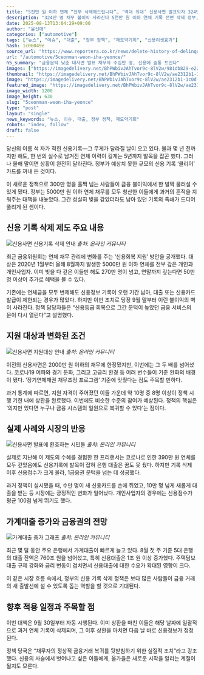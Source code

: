```yaml
---
title: "5천만 원 이하 연체 “전부 삭제해드립니다”… ‘역대 최대’ 신용사면 발표되자 324만 명 ‘환호성’"
description: "324만 명 채무 불이익 사라진다 5천만 원 이하 연체 기록 전면 삭제 정부, 역대 최대 신용사면 단행 ..."
date: 2025-08-13T13:04:29+09:00
author: "윤신애"
categories: ["automotive"]
tags: ["뉴스", "이슈", "대출", "정부 정책", "재도약기회", "신용리셋효과"]
hash: 1c06049e
source_url: "https://www.reportera.co.kr/news/delete-history-of-delinquent-debt-of-50-million-won-or-less/"
url: "/automotive/5ceonman-weon-iha-yeonce/"
h5_summary: "금융문턱 낮춘 대사면 발표 채무자 수십만 명, 신용에 숨통 트인다"
images: ["https://imagedelivery.net/BhPWbivJAhTvor9c-8lV2w/981db829-e22c-4560-ab7f-dab53fcb2700/public", "https://imagedelivery.net/BhPWbivJAhTvor9c-8lV2w/52a5ca06-51f7-40ed-d05d-f5e8aa22b600/public", "https://imagedelivery.net/BhPWbivJAhTvor9c-8lV2w/2c888e45-dd6c-4b10-6321-6d9355ff0700/public", "https://imagedelivery.net/BhPWbivJAhTvor9c-8lV2w/ae2312b1-1c0d-4c0b-c0a4-3d5c0c668000/public", "https://imagedelivery.net/BhPWbivJAhTvor9c-8lV2w/4bd62ff1-eed2-4131-ce69-fb60c0b63c00/public"]
thumbnail: "https://imagedelivery.net/BhPWbivJAhTvor9c-8lV2w/ae2312b1-1c0d-4c0b-c0a4-3d5c0c668000/public"
image: "https://imagedelivery.net/BhPWbivJAhTvor9c-8lV2w/ae2312b1-1c0d-4c0b-c0a4-3d5c0c668000/public"
featured_image: "https://imagedelivery.net/BhPWbivJAhTvor9c-8lV2w/ae2312b1-1c0d-4c0b-c0a4-3d5c0c668000/public"
image_width: 1200
image_height: 630
slug: "5ceonman-weon-iha-yeonce"
type: "post"
layout: "single"
news_keywords: "뉴스, 이슈, 대출, 정부 정책, 재도약기회"
robots: "index, follow"
draft: false
---
```


당신의 이름 석 자가 적힌 신용기록―그 무게가 달라질 날이 오고 있다. 불과 몇 년 전까지만 해도, 한 번의 실수로 남겨진 연체 이력이 길게는 5년까지 발목을 잡곤 했다. 그러나 올해 말이면 상황이 완전히 달라진다. 정부가 예상치 못한 규모의 신용 기록 ‘클리어’ 카드를 꺼내 든 것이다.

이 새로운 정책으로 300만 명을 훌쩍 넘는 사람들이 금융 불이익에서 한 발짝 물러설 수 있게 됐다. 정부는 5000만 원 이하 연체 채무를 모두 청산한 이들에게 과거의 흔적을 지워주는 대책을 내놓았다. 그간 성실히 빚을 갚았더라도 남아 있던 기록의 족쇄가 드디어 풀리게 된 셈이다.

## 신용 기록 삭제 제도 주요 내용

![신용사면 신용기록 삭제 안내](https://imagedelivery.net/BhPWbivJAhTvor9c-8lV2w/2c888e45-dd6c-4b10-6321-6d9355ff0700/public)
*출처: 온라인 커뮤니티*


최근 금융위원회는 연체 채무 관리에 변화를 주는 ‘신용회복 지원’ 방안을 공개했다. 대상은 2020년 1월부터 올해 8월까지 발생한 5000만 원 이하 연체를 전부 갚은 개인과 개인사업자. 이미 빚을 다 갚은 이들만 해도 270만 명이 넘고, 연말까지 갚는다면 50만 명 이상이 추가로 혜택을 볼 수 있다.

기존에는 연체금을 모두 변제해도 신용정보 기록이 오랜 기간 남아, 대출 또는 신용카드 발급이 제한되는 경우가 많았다. 하지만 이번 조치로 당장 9월 말부터 이런 불이익의 벽이 사라진다. 정책 담당자들은 “신용등급 회복으로 그간 문턱이 높았던 금융 서비스의 문이 다시 열린다”고 설명했다.

## 지원 대상과 변화된 조건

![신용사면 지원대상 안내](https://imagedelivery.net/BhPWbivJAhTvor9c-8lV2w/52a5ca06-51f7-40ed-d05d-f5e8aa22b600/public)
*출처: 온라인 커뮤니티*


이전의 신용사면은 2000만 원 이하의 채무에 한정됐지만, 이번에는 그 두 배를 넘어섰다. 코로나19 여파와 경기 둔화, 그리고 고금리 환경 등 여러 변수들이 기준 완화의 배경이 됐다. ‘장기연체채권 채무조정 프로그램’ 기준에 맞췄다는 점도 주목할 만하다.

과거 통계에 따르면, 지원 자격이 주어졌던 이들 가운데 약 10명 중 8명 이상이 정책 시행 기한 내에 상환을 완료했다. 이번에도 비슷한 수준의 참여가 예상된다. 정책의 핵심은 ‘의지만 있다면 누구나 금융 시스템의 일원으로 복귀할 수 있다’는 점이다.

## 실제 사례와 시장의 반응

![신용사면 발표에 환호하는 시민들](https://imagedelivery.net/BhPWbivJAhTvor9c-8lV2w/981db829-e22c-4560-ab7f-dab53fcb2700/public)
*출처: 온라인 커뮤니티*


실제로 지난해 이 제도의 수혜를 경험한 한 프리랜서는 코로나로 인한 390만 원 연체를 모두 갚았음에도 신용기록에 발목이 잡혀 은행 대출은 꿈도 못 꿨다. 하지만 기록 삭제 이후 신용점수가 크게 올라, 1금융권 문턱을 넘는 데 성공했다.

과거 정책이 실시됐을 때, 수만 명이 새 신용카드를 손에 쥐었고, 10만 명 넘게 새롭게 대출을 받는 등 시장에는 긍정적인 변화가 일어났다. 개인사업자의 경우에는 신용점수가 평균 100점 넘게 뛰기도 했다.

## 가계대출 증가와 금융권의 전망

![가계대출 증가 그래프](https://imagedelivery.net/BhPWbivJAhTvor9c-8lV2w/4bd62ff1-eed2-4131-ce69-fb60c0b63c00/public)
*출처: 온라인 커뮤니티*


최근 몇 달 동안 주요 은행에서 가계대출이 빠르게 늘고 있다. 8월 첫 주 기준 5대 은행의 대출 잔액은 760조 원을 넘어섰고, 특히 신용대출은 1조 원 이상 증가했다. 주택담보대출 규제 강화와 금리 변동이 겹치면서 신용대출에 대한 수요가 확대된 영향이 크다.

이 같은 시장 흐름 속에서, 정부의 신용 기록 삭제 정책은 보다 많은 사람들이 금융 거래의 새 출발선에 설 수 있도록 돕는 역할을 할 것으로 기대된다.

## 향후 적용 일정과 주목할 점

이번 대책은 9월 30일부터 자동 시행된다. 이미 상환을 마친 이들은 해당 날짜에 일괄적으로 과거 연체 기록이 삭제되며, 그 이후 상환을 마치면 다음 날 바로 신용정보가 정정된다.

정책 당국은 “채무자의 정상적 금융거래 복귀를 뒷받침하기 위한 실질적 조치”라고 강조했다. 신용의 사슬에서 벗어나고 싶은 이들에게, 올가을은 새로운 시작을 알리는 계절이 될지도 모른다.
